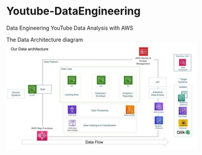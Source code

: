# Youtube-DataEngineering
Data Engineering YouTube Data Analysis with AWS 

The Data Architecture diagram
![alt text](https://github.com/pranjals26/Youtube-DataEngineering/blob/main/YouTube%20DataArchitecture.jpeg)
